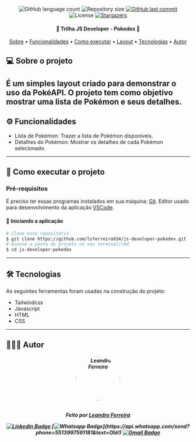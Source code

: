 <p align="center">
  <img alt="GitHub language count" src="https://img.shields.io/github/languages/count/lsferreira934/js-developer-pokedex?color=%2304D361&style=for-the-badge">

  <img alt="Repository size" src="https://img.shields.io/github/repo-size/lsferreira934/js-developer-pokedex?style=for-the-badge" />

  <a href="https://github.com/lsferreira934/js-developer-pokedex/commits/main">
    <img alt="GitHub last commit" src="https://img.shields.io/github/last-commit/lsferreira934/js-developer-pokedex?style=for-the-badge" />
  </a>

   <img alt="License" src="https://img.shields.io/badge/license-MIT-brightgreen?style=for-the-badge">

   <a href="https://github.com/lsferreira934/js-developer-pokedex/stargazers">
    <img alt="Stargazers" src="https://img.shields.io/github/stars/BrunoSaibert/js-developer-pokedex?style=for-the-badge">
  </a>
</p>

<h4 align="center">
	🚧 Trilha JS Developer - Pokedex 🚧
</h4>

<p align="center">
  <a href="#--sobre-o-projeto">Sobre</a> •
  <a href="#-%EF%B8%8F-funcionalidades">Funcionalidades</a> •
  <a href="#--como-executar-o-projeto">Como executar</a> •
  <a href="#--layout">Layout</a> •
  <a href="#--tecnologias">Tecnologias</a> •
  <a href="#--autor">Autor</a>
</p>


## [](https://github.com/lsferreira934/js-developer-pokedex#--sobre-o-projeto) 💻 Sobre o projeto

É um simples layout criado para demonstrar o uso da PokéAPI. O projeto tem como objetivo mostrar uma lista de Pokémon e seus detalhes.
---

## [](https://github.com/lsferreira934/js-developer-pokedex#-%EF%B8%8F-funcionalidades) ⚙️ Funcionalidades

- Lista de Pokémon: Trazer a lista de Pokémon disponíveis.
- Detalhes do Pokémon: Mostrar os detalhes de cada Pokémon selecionado. 
---

## [](https://github.com/lsferreira934/js-developer-pokedex#--como-executar-o-projeto) 🚀 Como executar o projeto

### Pré-requisitos

É preciso ter essas programas instalados em sua máquina:
[Git](https://git-scm.com).
Editor usado para desenvolvimento da aplicação [VSCode](https://code.visualstudio.com/).

#### 🧭 Iniciando a aplicação

```bash
# Clone este repositório
$ git clone https://github.com/lsferreira934/js-developer-pokedex.git
# Acesse a pasta do projeto no seu terminal/cmd
$ cd js-developer-pokedex
```

---

## [](https://github.com/lsferreira934/js-developer-pokedex#--tecnologias) 🛠 Tecnologias

As seguintes ferramentas foram usadas na construção do projeto:

- Tailwindcss
- Javascript
- HTML
- CSS

---

## [](https://github.com/lsferreira934) 👨🏽‍💻 Autor
<h5 align="center">

 <img style="border-radius: 100%;" src="https://avatars.githubusercontent.com/u/56802012?v=4" width="120px;" alt="Leandro Ferreira"/>
 <br />
 <br />

Feito por <a href="https://github.com/lsferreira934/js-developer-pokedex">Leandro Ferreira</a>

[![Linkedin Badge](https://img.shields.io/badge/-LinkedIn-blue?style=for-the-badge&logo=Linkedin&logoColor=white&link=https://www.linkedin.com/in/lsferreira934/)](https://www.linkedin.com/in/lsferreira934/)
[![Whatsapp Badge](https://img.shields.io/badge/-Whatsapp-4CA143?style=for-the-badge&labelColor=4CA143&logo=whatsapp&logoColor=white&link=https://api.whatsapp.com/send?phone=5513997591181&text=Olá!)](https://api.whatsapp.com/send?phone=5513997591181&text=Olá!)
[![Gmail Badge](https://img.shields.io/badge/-Gmail-c14438?style=for-the-badge&logo=Gmail&logoColor=white&link=mailto:leandrosf934@gmail.com)](mailto:leandrosf934@gmail.com)
</h5>
